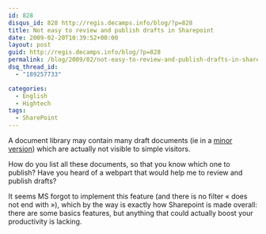 ```yaml
---
id: 828
disqus_id: 828 http://regis.decamps.info/blog/?p=828
title: Not easy to review and publish drafts in Sharepoint
date: 2009-02-20T10:39:52+00:00
layout: post
guid: http://regis.decamps.info/blog/?p=828
permalink: /blog/2009/02/not-easy-to-review-and-publish-drafts-in-sharepoint/
dsq_thread_id:
  - "189257733"

categories:
  - English
  - Hightech
tags:
  - SharePoint
---
```

A document library may contain many draft documents (ie in a [minor version](http://office.microsoft.com/en-us/sharepointtechnology/HA100215761033.aspx)) which are actually not visible to simple visitors.

How do you list all these documents, so that you know which one to publish? Have you heard of a webpart that would help me to review and publish drafts?

It seems MS forgot to implement this feature (and there is no filter « does not end with »), which by the way is exactly how Sharepoint is made overall: there are some basics features, but anything that could actually boost your productivity is lacking.
